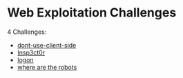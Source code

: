 # Web Exploitation Challenges

4 Challenges: 
- [dont-use-client-side](dont-use-client-side.md)
- [Insp3ct0r](Insp3ct0r.md)
- [logon](logon.md)
- [where are the robots](where_are_the_robots.md)
